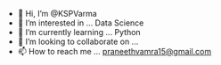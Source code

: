 - 👋 Hi, I’m @KSPVarma
- 👀 I’m interested in ... Data Science
- 🌱 I’m currently learning ... Python
- 💞️ I’m looking to collaborate on ...
- 📫 How to reach me ... praneethvamra15@gmail.com

<!---
KSPVarma/KSPVarma is a ✨ special ✨ repository because its `README.md` (this file) appears on your GitHub profile.
You can click the Preview link to take a look at your changes.
--->
